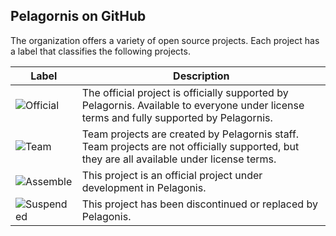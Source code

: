 ## Pelagornis on GitHub
The organization offers a variety of open source projects. Each project has a label that classifies the following projects.

| Label        | Description           
| ------------- |-------------|
| ![Official](https://img.shields.io/badge/project-official-green.svg?colorA=303033&colorB=226af6&label=Pelagornis) | The official project is officially supported by Pelagornis. Available to everyone under license terms and fully supported by Pelagornis. |
| ![Team](https://img.shields.io/badge/project-team-green.svg?colorA=303033&colorB=ff8a2c&label=Pelagornis)| Team projects are created by Pelagornis staff. Team projects are not officially supported, but they are all available under license terms. |
| ![Assemble](https://img.shields.io/badge/project-assemble-green.svg?colorA=303033&colorB=F2F562&label=Pelagornis) | This project is an official project under development in Pelagonis. |
| ![Suspended](https://img.shields.io/badge/project-suspended-green.svg?colorA=303033&colorB=CDCDCD&label=Pelagornis)| This project has been discontinued or replaced by Pelagonis. |